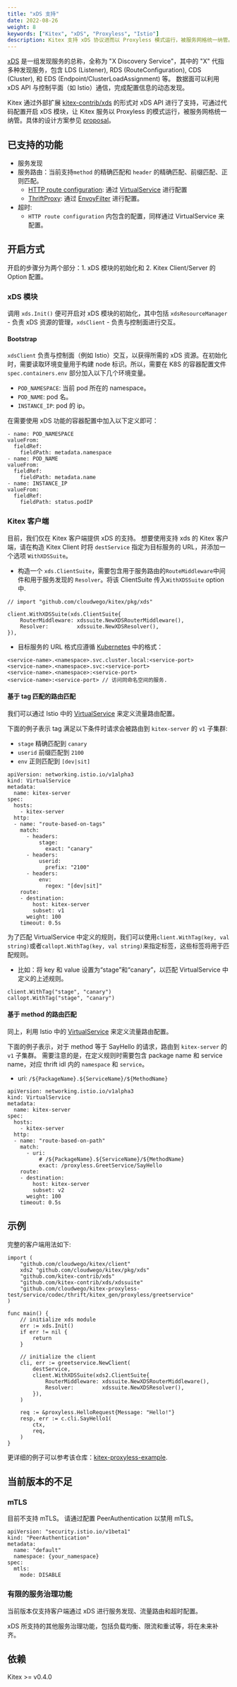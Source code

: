 ```yaml
---
title: "xDS 支持"
date: 2022-08-26
weight: 8
keywords: ["Kitex", "xDS", "Proxyless", "Istio"]
description: Kitex 支持 xDS 协议进而以 Proxyless 模式运行，被服务网格统一纳管。
---
```


[xDS](https://www.envoyproxy.io/docs/envoy/latest/api-docs/xds_protocol) 是一组发现服务的总称，全称为 "X Discovery Service"，其中的 "X" 代指多种发现服务，包含 LDS (Listener), RDS (RouteConfiguration), CDS (Cluster), 和 EDS (Endpoint/ClusterLoadAssignment) 等。
数据面可以利用 xDS API 与控制平面（如 Istio）通信，完成配置信息的动态发现。

Kitex 通过外部扩展 [kitex-contrib/xds](https://github.com/kitex-contrib/xds) 的形式对 xDS API 进行了支持，可通过代码配置开启 xDS 模块，让 Kitex 服务以 Proxyless 的模式运行，被服务网格统一纳管。具体的设计方案参见 [proposal](https://github.com/cloudwego/kitex/issues/461)。

## 已支持的功能

- 服务发现
- 服务路由：当前支持`method` 的精确匹配和 `header` 的精确匹配、前缀匹配、正则匹配。
  - [HTTP route configuration](https://www.envoyproxy.io/docs/envoy/latest/intro/arch_overview/http/http_routing#arch-overview-http-routing): 通过 [VirtualService](https://istio.io/latest/docs/reference/config/networking/virtual-service/) 进行配置
  - [ThriftProxy](https://www.envoyproxy.io/docs/envoy/latest/api-v3/extensions/filters/network/thrift_proxy/v3/thrift_proxy.proto): 通过 [EnvoyFilter](https://istio.io/latest/docs/reference/config/networking/envoy-filter/) 进行配置。
- 超时:
  - `HTTP route configuration` 内包含的配置，同样通过 VirtualService 来配置。

## 开启方式

开启的步骤分为两个部分：1. xDS 模块的初始化和 2. Kitex Client/Server 的 Option 配置。

### xDS 模块

调用 `xds.Init()` 便可开启对 xDS 模块的初始化，其中包括 `xdsResourceManager` - 负责 xDS 资源的管理，`xdsClient` - 负责与控制面进行交互。

#### Bootstrap

`xdsClient` 负责与控制面（例如 Istio）交互，以获得所需的 xDS 资源。在初始化时，需要读取环境变量用于构建 node 标识。所以，需要在 K8S 的容器配置文件 `spec.containers.env` 部分加入以下几个环境变量。

- `POD_NAMESPACE`: 当前 pod 所在的 namespace。
- `POD_NAME`: pod 名。
- `INSTANCE_IP`: pod 的 ip。

在需要使用 xDS 功能的容器配置中加入以下定义即可：

```
- name: POD_NAMESPACE
valueFrom:
  fieldRef:
    fieldPath: metadata.namespace
- name: POD_NAME
valueFrom:
  fieldRef:
    fieldPath: metadata.name
- name: INSTANCE_IP
valueFrom:
  fieldRef:
    fieldPath: status.podIP
```

### Kitex 客户端

目前，我们仅在 Kitex 客户端提供 xDS 的支持。
想要使用支持 xds 的 Kitex 客户端，请在构造 Kitex Client 时将 `destService` 指定为目标服务的 URL，并添加一个选项 `WithXDSSuite`。

- 构造一个 `xds.ClientSuite`，需要包含用于服务路由的`RouteMiddleware`中间件和用于服务发现的 `Resolver`。将该 ClientSuite 传入`WithXDSSuite` option 中.

```
// import "github.com/cloudwego/kitex/pkg/xds"

client.WithXDSSuite(xds.ClientSuite{
	RouterMiddleware: xdssuite.NewXDSRouterMiddleware(),
	Resolver:         xdssuite.NewXDSResolver(),
}),
```

- 目标服务的 URL 格式应遵循 [Kubernetes](https://kubernetes.io/) 中的格式：

```
<service-name>.<namespace>.svc.cluster.local:<service-port>
<service-name>.<namespace>.svc:<service-port>
<service-name>.<namespace>:<service-port>
<service-name>:<service-port> // 访问同命名空间的服务.
```

#### 基于 tag 匹配的路由匹配

我们可以通过 Istio 中的 [VirtualService](https://istio.io/latest/docs/reference/config/networking/virtual-service/) 来定义流量路由配置。

下面的例子表示 tag 满足以下条件时请求会被路由到 `kitex-server` 的 `v1` 子集群:

- `stage` 精确匹配到 `canary`
- `userid` 前缀匹配到 `2100`
- `env` 正则匹配到 `[dev|sit]`

```
apiVersion: networking.istio.io/v1alpha3
kind: VirtualService
metadata:
  name: kitex-server
spec:
  hosts:
    - kitex-server
  http:
  - name: "route-based-on-tags"
    match:
      - headers:
          stage:
            exact: "canary"
      - headers:
          userid:
            prefix: "2100"
      - headers:
          env:
            regex: "[dev|sit]"
    route:
    - destination:
        host: kitex-server
        subset: v1
      weight: 100
    timeout: 0.5s
```

为了匹配 VirtualService 中定义的规则，我们可以使用`client.WithTag(key, val string)`或者`callopt.WithTag(key, val string)`来指定标签，这些标签将用于匹配规则。

- 比如：将 key 和 value 设置为“stage”和“canary”，以匹配 VirtualService 中定义的上述规则。

```
client.WithTag("stage", "canary")
callopt.WithTag("stage", "canary")
```

#### 基于 method 的路由匹配

同上，利用 Istio 中的 [VirtualService](https://istio.io/latest/docs/reference/config/networking/virtual-service/) 来定义流量路由配置。

下面的例子表示，对于 method 等于 SayHello 的请求，路由到 `kitex-server` 的 `v1` 子集群。 需要注意的是，在定义规则时需要包含 package name 和 service name，对应 thrift idl 内的 `namespace` 和 `service`。

- uri: `/${PackageName}.${ServiceName}/${MethodName}`

```
apiVersion: networking.istio.io/v1alpha3
kind: VirtualService
metadata:
  name: kitex-server
spec:
  hosts:
    - kitex-server
  http:
  - name: "route-based-on-path"
    match:
      - uri:
          # /${PackageName}.${ServiceName}/${MethodName}
          exact: /proxyless.GreetService/SayHello
    route:
    - destination:
        host: kitex-server
        subset: v2
      weight: 100
    timeout: 0.5s
```

## 示例

完整的客户端用法如下:

```
import (
	"github.com/cloudwego/kitex/client"
	xds2 "github.com/cloudwego/kitex/pkg/xds"
	"github.com/kitex-contrib/xds"
	"github.com/kitex-contrib/xds/xdssuite"
	"github.com/cloudwego/kitex-proxyless-test/service/codec/thrift/kitex_gen/proxyless/greetservice"
)

func main() {
	// initialize xds module
	err := xds.Init()
	if err != nil {
		return
	}

	// initialize the client
	cli, err := greetservice.NewClient(
		destService,
		client.WithXDSSuite(xds2.ClientSuite{
			RouterMiddleware: xdssuite.NewXDSRouterMiddleware(),
			Resolver:         xdssuite.NewXDSResolver(),
		}),
	)

	req := &proxyless.HelloRequest{Message: "Hello!"}
	resp, err := c.cli.SayHello1(
		ctx,
		req,
	)
}
```

更详细的例子可以参考该仓库：[kitex-proxyless-example](https://github.com/cloudwego/kitex-examples/tree/main/proxyless).

## 当前版本的不足

### mTLS

目前不支持 mTLS。 请通过配置 PeerAuthentication 以禁用 mTLS。

```
apiVersion: "security.istio.io/v1beta1"
kind: "PeerAuthentication"
metadata:
  name: "default"
  namespace: {your_namespace}
spec:
  mtls:
    mode: DISABLE
```

### 有限的服务治理功能

当前版本仅支持客户端通过 xDS 进行服务发现、流量路由和超时配置。

xDS 所支持的其他服务治理功能，包括负载均衡、限流和重试等，将在未来补齐。

## 依赖

Kitex >= v0.4.0
